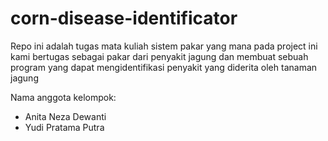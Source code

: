 # corn-disease-identificator
Repo ini adalah tugas mata kuliah sistem pakar yang mana pada project ini kami bertugas sebagai pakar dari penyakit jagung dan membuat sebuah program yang dapat mengidentifikasi penyakit yang diderita oleh tanaman jagung

Nama anggota kelompok:
- Anita Neza Dewanti
- Yudi Pratama Putra
